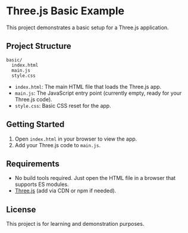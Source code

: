 # Three.js Basic Example

This project demonstrates a basic setup for a Three.js application.

## Project Structure

```
basic/
  index.html
  main.js
  style.css
```

- `index.html`: The main HTML file that loads the Three.js app.
- `main.js`: The JavaScript entry point (currently empty, ready for your Three.js code).
- `style.css`: Basic CSS reset for the app.

## Getting Started

1. Open `index.html` in your browser to view the app.
2. Add your Three.js code to `main.js`.

## Requirements

- No build tools required. Just open the HTML file in a browser that supports ES modules.
- [Three.js](https://threejs.org/) (add via CDN or npm if needed).

## License

This project is for learning and demonstration purposes.

